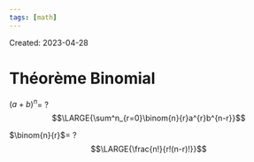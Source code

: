 ```yaml
---
tags: [math] 
---
```

Created: 2023-04-28

# Théorème Binomial
$(a+b)^{n}$=
?
$$\LARGE{\sum^n_{r=0}\binom{n}{r}a^{r}b^{n-r}}$$
<!--SR:!2023-05-01,3,250-->

$\binom{n}{r}$=
?
$$\LARGE{\frac{n!}{r!(n-r)!}}$$
<!--SR:!2023-05-01,3,250-->